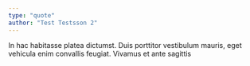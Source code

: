 ```yaml
---
type: "quote"
author: "Test Testsson 2"
---
```

In hac habitasse platea dictumst. Duis porttitor vestibulum mauris, eget vehicula enim convallis feugiat. Vivamus et ante sagittis